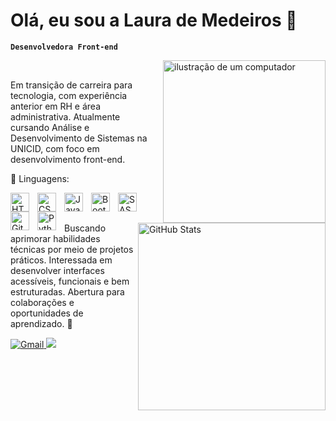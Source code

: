 # Olá, eu sou a Laura de Medeiros 👋

**`Desenvolvedora Front-end`**

<img src="https://raw.githubusercontent.com/MicaelliMedeiros/micaellimedeiros/master/image/computer-illustration.png" alt="ilustração de um computador" min-width="260px" max-width="260px" width="260px" align="right">
<br>

<p align="left"> 
  Em transição de carreira para tecnologia, com experiência anterior em RH e área administrativa. Atualmente cursando Análise e Desenvolvimento de Sistemas na UNICID, com foco em desenvolvimento front-end.
</p>

<p align="left" style="font_color=320c84">
  🦄 Linguagens:
  <br>
  
  <img 
    align="left" 
    alt="HTML"
    title="HTML" 
    width="30px" 
    style="padding-right: 10px;" 
    src="https://cdn.jsdelivr.net/gh/devicons/devicon@latest/icons/html5/html5-original.svg" 
/>
  <img 
    align="left" 
    alt="CSS" 
    title="CSS"
    width="30px" 
    style="padding-right: 10px;" 
    src="https://cdn.jsdelivr.net/gh/devicons/devicon@latest/icons/css3/css3-original.svg" 
/>
<img 
    align="left" 
    alt="JavaScript" 
    title="JavaScript"
    width="30px" 
    style="padding-right: 10px;" 
    src="https://cdn.jsdelivr.net/gh/devicons/devicon@latest/icons/javascript/javascript-original.svg" 
/>
<img 
    align="left" 
    alt="Bootstrap"
    title="Bootstrap" 
    width="30px" 
    style="padding-right: 10px;" 
    src="https://cdn.jsdelivr.net/gh/devicons/devicon@latest/icons/bootstrap/bootstrap-original.svg" 
/>
<img 
    align="left" 
    alt="SASS" 
    title="SASS"
    width="30px" 
    style="padding-right: 10px;" 
    src="https://cdn.jsdelivr.net/gh/devicons/devicon@latest/icons/sass/sass-original.svg" 
/>
<img 
    align="left" 
    alt="Git" 
    title="Git"
    width="30px" 
    style="padding-right: 10px;" 
    src="https://cdn.jsdelivr.net/gh/devicons/devicon@latest/icons/git/git-original.svg" 
/>
<img 
    align="left" 
    alt="Python" 
    title="Python"
    width="30px" 
    style="padding-right: 10px;" 
    src="https://cdn.jsdelivr.net/gh/devicons/devicon@latest/icons/python/python-original.svg" 
/>
</p>

<br>
<br>

<img 
      align="right" 
      alt="GitHub Stats" 
      width="300px"
      src="https://github-readme-stats.vercel.app/api/top-langs/?username=LauraMdrs&layout=compact&border_color=0d1117&title_color=711ce6&text_color=FFFFFF&bg_color=0d1117" 
  />
  
<p align="left">
  Buscando aprimorar habilidades técnicas por meio de projetos práticos. Interessada em desenvolver interfaces acessíveis, funcionais e bem estruturadas. Abertura para colaborações e oportunidades de aprendizado. 🚀
</p>


<p align="left">
  <a href = "mailto:lauramdrsa@gmail.com"><img src="https://img.shields.io/badge/-Gmail-FF0000?style=for-the-badge&labelColor=FF0000&logo=gmail&logoColor=white&link=LINK-DO-SEU-GMAIL" alt="Gmail"/>
  <a href="https://www.linkedin.com/in/laurademedeirosalves/" target="_blank"><img src="https://img.shields.io/badge/-LinkedIn-%230077B5?style=for-the-badge&logo=linkedin&logoColor=white" target="_blank"></a>
</p>
